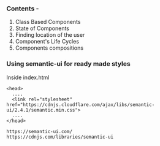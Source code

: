 ### Contents - 
1. Class Based Components
2. State of Components
3. Finding location of the user
4. Component's Life Cycles
5. Components compositions 


### Using semantic-ui for ready made styles

Inside index.html

    <head>
      ....
      <link rel="stylesheet" href="https://cdnjs.cloudflare.com/ajax/libs/semantic-ui/2.4.1/semantic.min.css">
      ....
    </head>

    https://semantic-ui.com/
    https://cdnjs.com/libraries/semantic-ui
